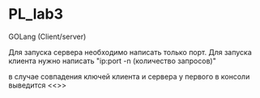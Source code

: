 # PL_lab3
GOLang (Client/server)

Для запуска сервера необходимо написать только порт.
Для запуска клиента нужно написать "ip:port -n (количество запросов)"

в случае совпадения ключей клиента и сервера у первого в консоли выведится <<<Key match>>>
